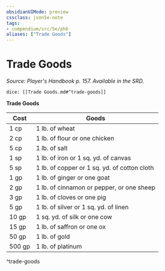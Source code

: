 ```yaml
---
obsidianUIMode: preview
cssclass: json5e-note
tags:
- compendium/src/5e/phb
aliases: ["Trade Goods"]
---
```

# Trade Goods
*Source: Player's Handbook p. 157. Available in the SRD.* 

`dice: [[Trade Goods.md#^trade-goods]]`

**Trade Goods**

| Cost | Goods |
|------|-------|
| 1 cp | 1 lb. of wheat |
| 2 cp | 1 lb. of flour or one chicken |
| 5 cp | 1 lb. of salt |
| 1 sp | 1 lb. of iron or 1 sq. yd. of canvas |
| 5 sp | 1 lb. of copper or 1 sq. yd. of cotton cloth |
| 1 gp | 1 lb. of ginger or one goat |
| 2 gp | 1 lb. of cinnamon or pepper, or one sheep |
| 3 gp | 1 lb. of cloves or one pig |
| 5 gp | 1 lb. of silver or 1 sq. yd. of linen |
| 10 gp | 1 sq. yd. of silk or one cow |
| 15 gp | 1 lb. of saffron or one ox |
| 50 gp | 1 lb. of gold |
| 500 gp | 1 lb. of platinum |
^trade-goods